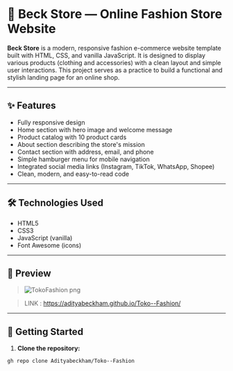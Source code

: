 # 👗 Beck Store — Online Fashion Store Website

**Beck Store** is a modern, responsive fashion e-commerce website template built with HTML, CSS, and vanilla JavaScript. It is designed to display various products (clothing and accessories) with a clean layout and simple user interactions. This project serves as a practice to build a functional and stylish landing page for an online shop.

---

## ✨ Features

- Fully responsive design  
- Home section with hero image and welcome message  
- Product catalog with 10 product cards  
- About section describing the store's mission  
- Contact section with address, email, and phone  
- Simple hamburger menu for mobile navigation  
- Integrated social media links (Instagram, TikTok, WhatsApp, Shopee)  
- Clean, modern, and easy-to-read code  

---

## 🛠️ Technologies Used

- HTML5  
- CSS3  
- JavaScript (vanilla)  
- Font Awesome (icons)

---

## 📸 Preview

> ![TokoFashion png](https://github.com/user-attachments/assets/89e20609-b2b2-4b93-b816-6c9082083e2a)

> LINK : https://adityabeckham.github.io/Toko--Fashion/

---

## 🚀 Getting Started

1. **Clone the repository:**

```bash
gh repo clone Adityabeckham/Toko--Fashion
